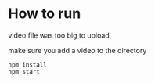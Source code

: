 # How to run

video file was too big to upload 

make sure you add a video to the directory

```
npm install
npm start
```
